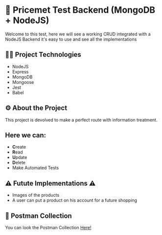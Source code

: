 <h1>💼 Pricemet Test Backend (MongoDB + NodeJS)</h1>

<p>Welcome to this test, here we will see a working CRUD integrated with a NodeJS Backend it's easy to use and see all the implementations</p>

<h2>👨‍💻 Project Technologies</h2>
<ul>
  <li>NodeJS</li>
  <li>Express</li>
  <li>MongoDB</li>
  <li>Mongoose</li>
  <li>Jest</li>
  <li>Babel</li>
</ul>

<h2>⚙️ About the Project</h2>
<p>This project is devolved to make a perfect route with information treatment.</p>

<h2>Here we can:</h2>
<ul>
  <li><b>C</b>reate</li>
  <li><b>R</b>ead</li>
  <li><b>U</b>pdate</li>
  <li><b>D</b>elete</li>
   <li>Make Automated Tests</li>
</ul>

<h2>⚠️ Futute Implementations ⚠️</h2>
<ul>
  <li>Images of the products</li>
  <li>A user can put a product on his account for a future shopping</li>
</ul>

<h2>🚀 Postman Collection</h2>
<p>You can look the Postman Collection <a href="https://drive.google.com/file/d/1vdwnsVXJLa9U6LQZCSu5rfeVNwuYh-IL/view?usp=sharing">Here!</a></p>
